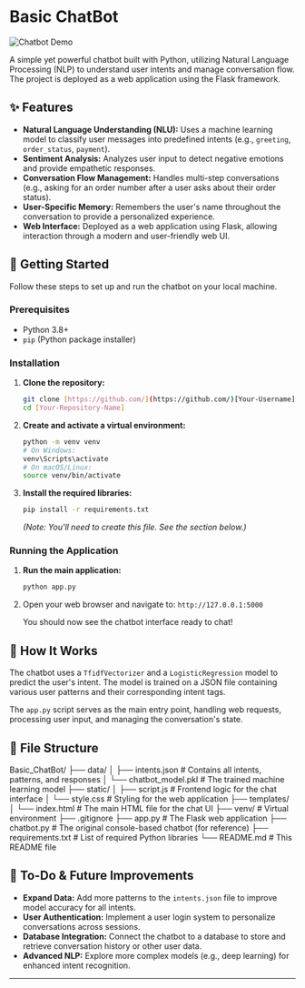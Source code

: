 # Basic ChatBot

![Chatbot Demo](https://via.placeholder.com/600x400?text=Basic+Chatbot+Demo)

A simple yet powerful chatbot built with Python, utilizing Natural Language Processing (NLP) to understand user intents and manage conversation flow. The project is deployed as a web application using the Flask framework.

## ✨ Features

- **Natural Language Understanding (NLU):** Uses a machine learning model to classify user messages into predefined intents (e.g., `greeting`, `order_status`, `payment`).
- **Sentiment Analysis:** Analyzes user input to detect negative emotions and provide empathetic responses.
- **Conversation Flow Management:** Handles multi-step conversations (e.g., asking for an order number after a user asks about their order status).
- **User-Specific Memory:** Remembers the user's name throughout the conversation to provide a personalized experience.
- **Web Interface:** Deployed as a web application using Flask, allowing interaction through a modern and user-friendly web UI.

## 🚀 Getting Started

Follow these steps to set up and run the chatbot on your local machine.

### Prerequisites

- Python 3.8+
- `pip` (Python package installer)

### Installation

1.  **Clone the repository:**
    ```bash
    git clone [https://github.com/](https://github.com/)[Your-Username]/[Your-Repository-Name].git
    cd [Your-Repository-Name]
    ```

2.  **Create and activate a virtual environment:**
    ```bash
    python -m venv venv
    # On Windows:
    venv\Scripts\activate
    # On macOS/Linux:
    source venv/bin/activate
    ```

3.  **Install the required libraries:**
    ```bash
    pip install -r requirements.txt
    ```
    *(Note: You'll need to create this file. See the section below.)*

### Running the Application

1.  **Run the main application:**
    ```bash
    python app.py
    ```

2.  Open your web browser and navigate to:
    `http://127.0.0.1:5000`

    You should now see the chatbot interface ready to chat!

## 🤖 How It Works

The chatbot uses a `TfidfVectorizer` and a `LogisticRegression` model to predict the user's intent. The model is trained on a JSON file containing various user patterns and their corresponding intent tags.

The `app.py` script serves as the main entry point, handling web requests, processing user input, and managing the conversation's state.

## 📁 File Structure

Basic_ChatBot/
├── data/
│   ├── intents.json            # Contains all intents, patterns, and responses
│   └── chatbot_model.pkl       # The trained machine learning model
├── static/
│   ├── script.js               # Frontend logic for the chat interface
│   └── style.css               # Styling for the web application
├── templates/
│   └── index.html              # The main HTML file for the chat UI
├── venv/                       # Virtual environment
├── .gitignore
├── app.py                      # The Flask web application
├── chatbot.py                  # The original console-based chatbot (for reference)
├── requirements.txt            # List of required Python libraries
└── README.md                   # This README file


## 📝 To-Do & Future Improvements

- **Expand Data:** Add more patterns to the `intents.json` file to improve model accuracy for all intents.
- **User Authentication:** Implement a user login system to personalize conversations across sessions.
- **Database Integration:** Connect the chatbot to a database to store and retrieve conversation history or other user data.
- **Advanced NLP:** Explore more complex models (e.g., deep learning) for enhanced intent recognition.

---